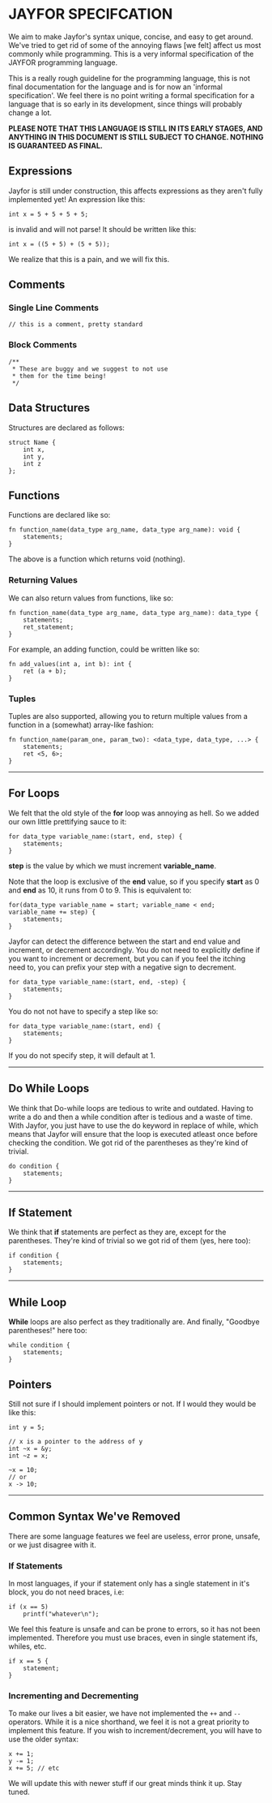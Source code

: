 # JAYFOR SPECIFCATION
We aim to make Jayfor's syntax unique, concise, and easy to get around. We've tried to get rid of some of the annoying flaws [we felt] affect us most commonly while programming. This is a very informal specification of the JAYFOR programming language.


This is a really rough guideline for the programming language, this is not final documentation for the language and is for now an 'informal specification'. We feel there is no point writing a formal specification for a language that is so early in its development, since things will probably change a lot.

**PLEASE NOTE THAT THIS LANGUAGE IS STILL IN ITS EARLY STAGES, AND ANYTHING IN THIS DOCUMENT IS STILL SUBJECT TO CHANGE. NOTHING IS GUARANTEED AS FINAL.**

## Expressions
Jayfor is still under construction, this affects expressions as they aren't fully implemented yet! An expression like this:

	int x = 5 + 5 + 5 + 5;

is invalid and will not parse! It should be written like this:

	int x = ((5 + 5) + (5 + 5));

We realize that this is a pain, and we will fix this.

## Comments
### Single Line Comments

	// this is a comment, pretty standard

### Block Comments

	/**
	 * These are buggy and we suggest to not use
	 * them for the time being!
	 */

## Data Structures
Structures are declared as follows:

	struct Name {
		int x,
		int y,
		int z
	};

## Functions

Functions are declared like so:

	fn function_name(data_type arg_name, data_type arg_name): void { 
		statements;
	}

The above is a function which returns void (nothing).

### Returning Values
We can also return values from functions, like so:

	fn function_name(data_type arg_name, data_type arg_name): data_type { 
		statements;
		ret_statement;
	}

For example, an adding function, could be written like so:

	fn add_values(int a, int b): int {
		ret (a + b);
	}

### Tuples
Tuples are also supported, allowing you to return multiple values from a function in a (somewhat) array-like fashion:

	fn function_name(param_one, param_two): <data_type, data_type, ...> { 
		statements;
		ret <5, 6>;
	}

---------------------------------
## For Loops


We felt that the old style of the **for** loop was annoying as hell. So we added our own little prettifying sauce to it:

	for data_type variable_name:(start, end, step) {
		statements;
	}

**step** is the value by which we must increment **variable_name**. 

Note that the loop is exclusive of the **end** value, so if you specify **start** as 0 and **end** as 10, it runs from 0 to 9.
This is equivalent to:
		
	for(data_type variable_name = start; variable_name < end; variable_name += step) { 
		statements;
	}

Jayfor can detect the difference between the start and end value and increment, or decrement accordingly. You do not need to explicitly define
if you want to increment or decrement, but you can if you feel the itching need to, you can prefix your step with a negative sign to decrement.

	for data_type variable_name:(start, end, -step) {
		statements;
	}

You do not not have to specify a step like so:

	for data_type variable_name:(start, end) {
		statements;
	}

If you do not specify step, it will default at 1.

----------------------------------------------
## Do While Loops
We think that Do-while loops are tedious to write and outdated. Having to write a do and then a while condition after is tedious and a waste of time. With Jayfor, you just have to use the do keyword in replace of while, which
means that Jayfor will ensure that the loop is executed atleast once before checking the condition. We got rid of the parentheses as they're kind of trivial.

	do condition { 
		statements;
	}

----------------------------------------------
## If Statement

We think that **if** statements are perfect as they are, except for the parentheses. They're kind of trivial so we got rid of them (yes, here too):

	if condition {
		statements;
	}

----------------------------------------------
## While Loop

**While** loops are also perfect as they traditionally are. And finally, "Goodbye parentheses!" here too:

	while condition {
		statements;
	}

## Pointers
Still not sure if I should implement pointers or not. If I would they would be like this:
	
	int y = 5;
	
	// x is a pointer to the address of y
	int ~x = &y;
	int ~z = x;

	~x = 10;
	// or 
	x -> 10;

----------------------------------------------
## Common Syntax We've Removed
There are some language features we feel are useless, error prone, unsafe, or we just disagree with it.

### If Statements
In most languages, if your if statement only has a single statement in it's block, you do not need braces, i.e:

	if (x == 5)
		printf("whatever\n");

We feel this feature is unsafe and can be prone to errors, so it has not been implemented. Therefore you must use braces, even in single statement ifs, whiles, etc.

	if x == 5 {
		statement;
	}

### Incrementing and Decrementing
To make our lives a bit easier, we have not implemented the `++` and `--` operators. While it is a nice shorthand, we feel it is not a great priority to implement this feature. If you wish to increment/decrement, you will have to use the older syntax:

	x += 1;
	y -= 1;
	x += 5; // etc

We will update this with newer stuff if our great minds think it up. Stay tuned.
